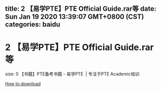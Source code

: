 
title: 2 【易学PTE】PTE Official Guide.rar等
date: Sun Jan 19 2020 13:39:07 GMT+0800 (CST)    
categories: baidu
---

# 2 【易学PTE】PTE Official Guide.rar等
size: 0
 【书籍】PTE备考书籍 - 易学PTE  | 专注于PTE Academic培训
 

[How to download](https://bpcam.bemobtrk.com/go/2ceec3aa-1ca2-46d6-b9ff-aaa5c184517c?jno=1383)